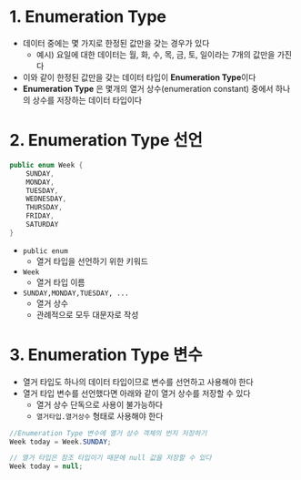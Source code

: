 # 1. Enumeration Type

* 데이터 중에는 몇 가지로 한정된 값만을 갖는 경우가 있다
  * 예시) 요일에 대한 데이터는 월, 화, 수, 목, 금, 토, 일이라는 7개의 값만을 가진다
* 이와 같이 한정된 값만을 갖는 데이터 타입이 **Enumeration Type**이다
* **Enumeration Type** 은 몇개의 열거 상수(enumeration constant) 중에서 하나의 상수를 저장하는 데이터 타입이다



# 2. Enumeration Type 선언

```java
public enum Week {
    SUNDAY,
    MONDAY,
    TUESDAY,
    WEDNESDAY,
    THURSDAY,
    FRIDAY,
    SATURDAY
}
```

* `public enum`
  * 열거 타입을 선언하기 위한 키워드
* `Week`
  * 열거 타입 이름
* `SUNDAY,MONDAY,TUESDAY, ...`
  * 열거 상수
  * 관례적으로 모두 대문자로 작성

# 3. Enumeration Type 변수

*  열거 타입도 하나의 데이터 타입이므로 변수를 선언하고 사용해야 한다
* 열거 타입 변수를 선언했다면 아래와 같이 열거 상수를 저장할 수 있다
  * 열거 상수 단독으로 사용이 불가능하다
  * `열거타입.열거상수` 형태로 사용해야 한다

```java
//Enumeration Type 변수에 열거 상수 객체의 번지 저장하기
Week today = Week.SUNDAY;

// 열거 타입은 참조 타입이기 때문에 null 값을 저장할 수 있다
Week today = null;
```


